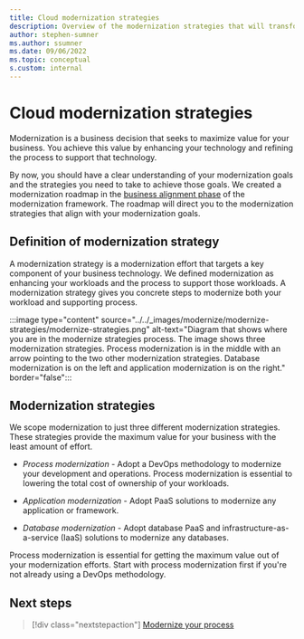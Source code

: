 ```yaml
---
title: Cloud modernization strategies
description: Overview of the modernization strategies that will transform your business and maximize value.
author: stephen-sumner
ms.author: ssumner
ms.date: 09/06/2022
ms.topic: conceptual
s.custom: internal
---
```


# Cloud modernization strategies

Modernization is a business decision that seeks to maximize value for your business. You achieve this value by enhancing your technology and refining the process to support that technology.

By now, you should have a clear understanding of your modernization goals and the strategies you need to take to achieve those goals. We created a modernization roadmap in the [business alignment phase](../business-alignment/index.md) of the modernization framework. The roadmap will direct you to the modernization strategies that align with your modernization goals.

## Definition of modernization strategy

A modernization strategy is a modernization effort that targets a key component of your business technology. We defined modernization as enhancing your workloads and the process to support those workloads. A modernization strategy gives you concrete steps to modernize both your workload and supporting process.

:::image type="content" source="../../_images/modernize/modernize-strategies/modernize-strategies.png" alt-text="Diagram that shows where you are in the modernize strategies process. The image shows three modernization strategies. Process modernization is in the middle with an arrow pointing to the two other modernization strategies. Database modernization is on the left and application modernization is on the right." border="false":::

## Modernization strategies

We scope modernization to just three different modernization strategies. These strategies provide the maximum value for your business with the least amount of effort.

- *Process modernization* - Adopt a DevOps methodology to modernize your development and operations. Process modernization is essential to lowering the total cost of ownership of your workloads.

- *Application modernization* - Adopt PaaS solutions to modernize any application or framework.

- *Database modernization* - Adopt database PaaS and infrastructure-as-a-service (IaaS) solutions to modernize any databases.

Process modernization is essential for getting the maximum value out of your modernization efforts. Start with process modernization first if you're not already using a DevOps methodology.

## Next steps

> [!div class="nextstepaction"]
> [Modernize your process](../modernize-strategies/process-modernization.md)
